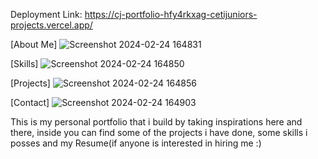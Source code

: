 Deployment Link:
https://cj-portfolio-hfy4rkxag-cetijuniors-projects.vercel.app/

[About Me]
![Screenshot 2024-02-24 164831](https://github.com/cetijunior/CJ.Portfolio/assets/78642663/81c2cd70-2019-462e-8c70-1e0f0a87bd2e)

[Skills]
![Screenshot 2024-02-24 164850](https://github.com/cetijunior/CJ.Portfolio/assets/78642663/fe149a79-1aa8-4d16-9caa-c41185ed05b8)

[Projects]
![Screenshot 2024-02-24 164856](https://github.com/cetijunior/CJ.Portfolio/assets/78642663/2e01a2d4-654f-425f-bfcf-412dc49a2bdc)

[Contact]
![Screenshot 2024-02-24 164903](https://github.com/cetijunior/CJ.Portfolio/assets/78642663/513e2535-ac04-474a-95c0-ae2906909219)

This is my personal portfolio that i build by taking inspirations here and there, inside you can find some of the projects i have done, some skills i posses and my Resume(if anyone is interested in hiring me :)
